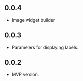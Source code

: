 ## 0.0.4
- Image widget builder

## 0.0.3

- Parameters for displaying labels.

## 0.0.2

- MVP version.